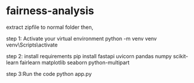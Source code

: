 # fairness-analysis
extract zipfile to normal folder then,

step 1:  Activate your virtual environment
python -m venv venv
venv\Scripts\activate

step 2: install requirements
pip install fastapi uvicorn pandas numpy scikit-learn fairlearn matplotlib seaborn python-multipart

step 3:Run the code 
python app.py
